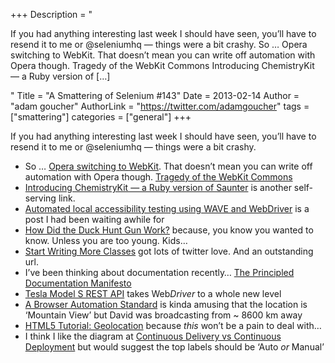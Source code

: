 +++
Description = "<p>If you had anything interesting last week I should have seen, you’ll have to resend it to me or @seleniumhq — things were a bit crashy. So … Opera switching to WebKit. That doesn’t mean you can write off automation with Opera though. Tragedy of the WebKit Commons Introducing ChemistryKit — a Ruby version of […]</p>"
Title = "A Smattering of Selenium #143"
Date = 2013-02-14
Author = "adam goucher"
AuthorLink = "https://twitter.com/adamgoucher"
tags = ["smattering"]
categories = ["general"]
+++
<p>If you had anything interesting last week I should have seen, you&#8217;ll have to resend it to me or @seleniumhq &#8212; things were a bit crashy.</p>
<ul>
<li>So &#8230; <a href="http://www.quirksmode.org/blog/archives/2013/02/opera_switching.html">Opera switching to WebKit</a>. That doesn&#8217;t mean you can write off automation with Opera though. <a href="http://blog.methvin.com/2013/02/tragedy-of-webkit-commons.html">Tragedy of the WebKit Commons</a></li>
<li><a href="http://sauceio.com/index.php/2013/02/introducing-chemistrykit-aka-ruby-saunter/">Introducing ChemistryKit — a Ruby version of Saunter</a> is another self-serving link.</li>
<li><a href="http://watirmelon.com/2013/02/12/automated-local-accessibility-testing-using-wave-and-webdriver/">Automated local accessibility testing using WAVE and WebDriver</a> is a post I had been waiting awhile for</li>
<li><a href="http://mentalfloss.com/article/26875/how-did-duck-hunt-gun-work">How Did the Duck Hunt Gun Work?</a> because, you know you wanted to know. Unless you are too young. Kids&#8230;</li>
<li><a href="http://lucumr.pocoo.org/2013/2/13/moar-classes/">Start Writing More Classes</a> got lots of twitter love. And an outstanding url.</li>
<li>I&#8217;ve been thinking about documentation recently&#8230; <a href="http://hackingdistributed.com/2013/02/11/principled-documentation/">The Principled Documentation Manifesto</a></li>
<li><a href="http://docs.timdorr.apiary.io/">Tesla Model S REST API</a> takes Web<i>Driver</i> to a whole new level</li>
<li><a href="https://air.mozilla.org/webdriver/">A Browser Automation Standard</a> is kinda amusing that the location is &#8216;Mountain View&#8217; but David was broadcasting from ~ 8600 km away</li>
<li><a href="http://www.mrc-productivity.com/techblog/?p=714">HTML5 Tutorial: Geolocation</a> because <i>this</i> won&#8217;t be a pain to deal with&#8230;</li>
<li>I think I like the diagram at <a href="http://blog.crisp.se/2013/02/05/yassalsundman/continuous-delivery-vs-continuous-deployment">Continuous Delivery vs Continuous Deployment</a> but would suggest the top labels should be &#8216;Auto <i>or</i> Manual&#8217;</li>
</ul>

